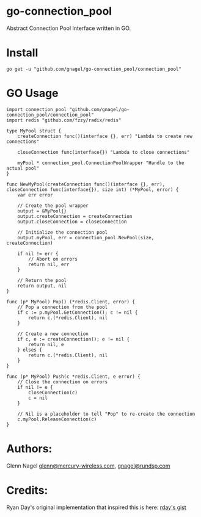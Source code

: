 go-connection_pool
==================

Abstract Connection Pool Interface written in GO.


Install
=======

	go get -u "github.com/gnagel/go-connection_pool/connection_pool"


GO Usage
========

	import connection_pool "github.com/gnagel/go-connection_pool/connection_pool"
	import redis "github.com/fzzy/radix/redis"
	
	type MyPool struct {
		createConnection func()(interface {}, err) "Lambda to create new connections"
		
		closeConnection func(interface{}) "Lambda to close connections"
		
		myPool * connection_pool.ConnectionPoolWrapper "Handle to the actual pool"
	}
	
	func NewMyPool(createConnection func()(interface {}, err), closeConnection func(interface{}), size int) (*MyPool, error) {
		var err error
		
		// Create the pool wrapper
		output = &MyPool{}
		output.createConnection = createConnection
		output.closeConnection = closeConnection
		
		// Initialize the connection pool
		output.myPool, err = connection_pool.NewPool(size, createConnection)
		
		if nil != err {
			// Abort on errors
			return nil, err
		}
		
		// Return the pool
		return output, nil
	}
	
	func (p* MyPool) Pop() (*redis.Client, error) {
		// Pop a connection from the pool
		if c := p.myPool.GetConnection(); c != nil {
			return c.(*redis.Client), nil
		}
	
		// Create a new connection
		if c, e := createConnection(); e != nil {
			return nil, e
		} elses {
			return c.(*redis.Client), nil
		}
	}
	
	func (p* MyPool) Push(c *redis.Client, e error) {
		// Close the connection on errors
		if nil != e {
			closeConnection(c)
			c = nil
		}
		
		// Nil is a placeholder to tell "Pop" to re-create the connection
		c.myPool.ReleaseConnection(c)
	}


Authors:
========

Glenn Nagel <glenn@mercury-wireless.com>, <gnagel@rundsp.com>


Credits:
========

Ryan Day's original implementation that inspired this is here: [rday's gist](https://gist.github.com/rday/3504674)
